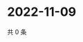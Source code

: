 # 2022-11-09

共 0 条

<!-- BEGIN WEIBO -->
<!-- 最后更新时间 Wed Nov 09 2022 14:08:59 GMT+0800 (China Standard Time) -->

<!-- END WEIBO -->
